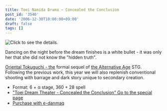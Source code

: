 ```yaml
---
title: Toei Namida Drama ~ Concealed the Conclusion
post_id: '3540'
date: '2006-12-30T10:00:00+09:00'
draft: false
tags: []
---
```


![Click to see the details.](https://danmaq.com/image/thd/thc1.jpg)

Dancing on the night before the dream finishes is a white bullet - it was only her that she did not know the "hidden truth".

[Oriental Tokuguchi - the](/!/thA/) formal sequel of [the Alternative Age](/!/thA/) STG. Following the previous work, this year we will also replenish conventional shooting with barrage and dark story unique to secondary creation.

*   Format: 6 + α stage, 360 + 28 spell
*   ["Toei Dream Theater - Concealed the Conclusion" Go to the special page](/!/thC/)
*   [Purchase with e-danmaq](http://e.danmaq.com/)